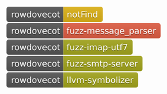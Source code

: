 [![Fuzzing Status Local](docs/rowdovecot/notFind.svg)](https://github.com/)
[![Fuzzing Status Local](docs/rowdovecot/fuzz-message_parser.svg)](https://github.com/)
[![Fuzzing Status Local](docs/rowdovecot/fuzz-imap-utf7.svg)](https://github.com/)
[![Fuzzing Status Local](docs/rowdovecot/fuzz-smtp-server.svg)](https://github.com/)
[![Fuzzing Status Local](docs/rowdovecot/llvm-symbolizer.svg)](https://github.com/)
